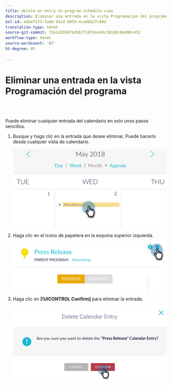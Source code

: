 ```yaml
---
title: delete-an-entry-in-program-schedule-view
description: Eliminar una entrada en la vista Programación del programa
exl-id: edae7223-7add-41cd-b059-4cadbb27c86d
translation-type: tm+mt
source-git-commit: 72e1d29347bd5b77107da1e9c30169cb6490c432
workflow-type: tm+mt
source-wordcount: '67'
ht-degree: 0%

---
```


# Eliminar una entrada en la vista Programación del programa

<br> 

Puede eliminar cualquier entrada del calendario en solo unos pasos sencillos.

1. Busque y haga clic en la entrada que desee eliminar. Puede hacerlo desde cualquier vista de calendario.

   ![Imagen uno](/help/sky/assets/program-schedule-view/delete-an-entry-in-program-schedule-view/delete-an-entry-in-program-schedule-view-1.png)

1. Haga clic en el icono de papelera en la esquina superior izquierda.

   ![Imagen dos](/help/sky/assets/program-schedule-view/delete-an-entry-in-program-schedule-view/delete-an-entry-in-program-schedule-view-2.png)

1. Haga clic en **[!UICONTROL Confirm]** para eliminar la entrada.

   ![Imagen tres](/help/sky/assets/program-schedule-view/delete-an-entry-in-program-schedule-view/delete-an-entry-in-program-schedule-view-3.png)
